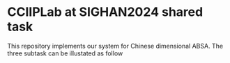 # CCIIPLab at SIGHAN2024 shared task
This repository implements our system for Chinese dimensional ABSA. The three subtask can be illustated as follow


